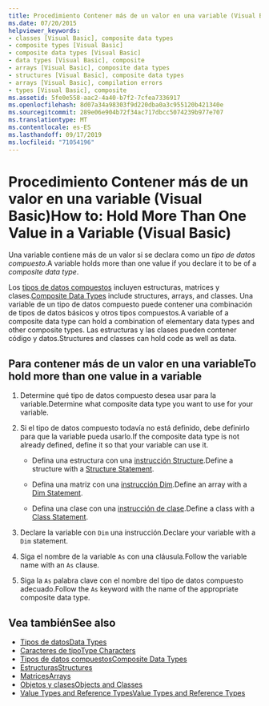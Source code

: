 ```yaml
---
title: Procedimiento Contener más de un valor en una variable (Visual Basic)
ms.date: 07/20/2015
helpviewer_keywords:
- classes [Visual Basic], composite data types
- composite types [Visual Basic]
- composite data types [Visual Basic]
- data types [Visual Basic], composite
- arrays [Visual Basic], composite data types
- structures [Visual Basic], composite data types
- arrays [Visual Basic], compilation errors
- types [Visual Basic], composite
ms.assetid: 5fe0e558-aac2-4a40-b7f2-7cfea7336917
ms.openlocfilehash: 8d07a34a98303f9d220dba0a3c955120b421340e
ms.sourcegitcommit: 289e06e904b72f34ac717dbcc5074239b977e707
ms.translationtype: MT
ms.contentlocale: es-ES
ms.lasthandoff: 09/17/2019
ms.locfileid: "71054196"
---
```

# <a name="how-to-hold-more-than-one-value-in-a-variable-visual-basic"></a><span data-ttu-id="e7a36-102">Procedimiento Contener más de un valor en una variable (Visual Basic)</span><span class="sxs-lookup"><span data-stu-id="e7a36-102">How to: Hold More Than One Value in a Variable (Visual Basic)</span></span>

<span data-ttu-id="e7a36-103">Una variable contiene más de un valor si se declara como un *tipo de datos compuesto*.</span><span class="sxs-lookup"><span data-stu-id="e7a36-103">A variable holds more than one value if you declare it to be of a *composite data type*.</span></span>

<span data-ttu-id="e7a36-104">Los [tipos de datos compuestos](../../../../visual-basic/programming-guide/language-features/data-types/composite-data-types.md) incluyen estructuras, matrices y clases.</span><span class="sxs-lookup"><span data-stu-id="e7a36-104">[Composite Data Types](../../../../visual-basic/programming-guide/language-features/data-types/composite-data-types.md) include structures, arrays, and classes.</span></span> <span data-ttu-id="e7a36-105">Una variable de un tipo de datos compuesto puede contener una combinación de tipos de datos básicos y otros tipos compuestos.</span><span class="sxs-lookup"><span data-stu-id="e7a36-105">A variable of a composite data type can hold a combination of elementary data types and other composite types.</span></span> <span data-ttu-id="e7a36-106">Las estructuras y las clases pueden contener código y datos.</span><span class="sxs-lookup"><span data-stu-id="e7a36-106">Structures and classes can hold code as well as data.</span></span>

## <a name="to-hold-more-than-one-value-in-a-variable"></a><span data-ttu-id="e7a36-107">Para contener más de un valor en una variable</span><span class="sxs-lookup"><span data-stu-id="e7a36-107">To hold more than one value in a variable</span></span>

1. <span data-ttu-id="e7a36-108">Determine qué tipo de datos compuesto desea usar para la variable.</span><span class="sxs-lookup"><span data-stu-id="e7a36-108">Determine what composite data type you want to use for your variable.</span></span>

2. <span data-ttu-id="e7a36-109">Si el tipo de datos compuesto todavía no está definido, debe definirlo para que la variable pueda usarlo.</span><span class="sxs-lookup"><span data-stu-id="e7a36-109">If the composite data type is not already defined, define it so that your variable can use it.</span></span>

    - <span data-ttu-id="e7a36-110">Defina una estructura con una [instrucción Structure](../../../../visual-basic/language-reference/statements/structure-statement.md).</span><span class="sxs-lookup"><span data-stu-id="e7a36-110">Define a structure with a [Structure Statement](../../../../visual-basic/language-reference/statements/structure-statement.md).</span></span>

    - <span data-ttu-id="e7a36-111">Defina una matriz con una [instrucción Dim](../../../../visual-basic/language-reference/statements/dim-statement.md).</span><span class="sxs-lookup"><span data-stu-id="e7a36-111">Define an array with a [Dim Statement](../../../../visual-basic/language-reference/statements/dim-statement.md).</span></span>

    - <span data-ttu-id="e7a36-112">Defina una clase con una [instrucción de clase](../../../../visual-basic/language-reference/statements/class-statement.md).</span><span class="sxs-lookup"><span data-stu-id="e7a36-112">Define a class with a [Class Statement](../../../../visual-basic/language-reference/statements/class-statement.md).</span></span>

3. <span data-ttu-id="e7a36-113">Declare la variable con `Dim` una instrucción.</span><span class="sxs-lookup"><span data-stu-id="e7a36-113">Declare your variable with a `Dim` statement.</span></span>

4. <span data-ttu-id="e7a36-114">Siga el nombre de la variable `As` con una cláusula.</span><span class="sxs-lookup"><span data-stu-id="e7a36-114">Follow the variable name with an `As` clause.</span></span>

5. <span data-ttu-id="e7a36-115">Siga la `As` palabra clave con el nombre del tipo de datos compuesto adecuado.</span><span class="sxs-lookup"><span data-stu-id="e7a36-115">Follow the `As` keyword with the name of the appropriate composite data type.</span></span>

## <a name="see-also"></a><span data-ttu-id="e7a36-116">Vea también</span><span class="sxs-lookup"><span data-stu-id="e7a36-116">See also</span></span>

- [<span data-ttu-id="e7a36-117">Tipos de datos</span><span class="sxs-lookup"><span data-stu-id="e7a36-117">Data Types</span></span>](../../../../visual-basic/language-reference/data-types/index.md)
- [<span data-ttu-id="e7a36-118">Caracteres de tipo</span><span class="sxs-lookup"><span data-stu-id="e7a36-118">Type Characters</span></span>](../../../../visual-basic/programming-guide/language-features/data-types/type-characters.md)
- [<span data-ttu-id="e7a36-119">Tipos de datos compuestos</span><span class="sxs-lookup"><span data-stu-id="e7a36-119">Composite Data Types</span></span>](../../../../visual-basic/programming-guide/language-features/data-types/composite-data-types.md)
- [<span data-ttu-id="e7a36-120">Estructuras</span><span class="sxs-lookup"><span data-stu-id="e7a36-120">Structures</span></span>](../../../../visual-basic/programming-guide/language-features/data-types/structures.md)
- [<span data-ttu-id="e7a36-121">Matrices</span><span class="sxs-lookup"><span data-stu-id="e7a36-121">Arrays</span></span>](../../../../visual-basic/programming-guide/language-features/arrays/index.md)
- [<span data-ttu-id="e7a36-122">Objetos y clases</span><span class="sxs-lookup"><span data-stu-id="e7a36-122">Objects and Classes</span></span>](../../../../visual-basic/programming-guide/language-features/objects-and-classes/index.md)
- [<span data-ttu-id="e7a36-123">Value Types and Reference Types</span><span class="sxs-lookup"><span data-stu-id="e7a36-123">Value Types and Reference Types</span></span>](../../../../visual-basic/programming-guide/language-features/data-types/value-types-and-reference-types.md)
